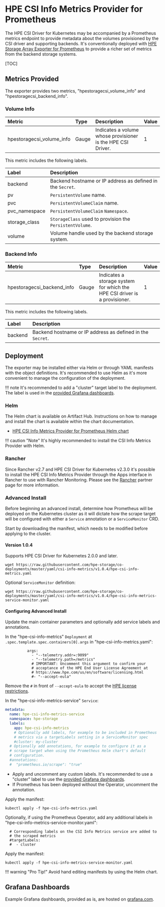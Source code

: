 # HPE CSI Info Metrics Provider for Prometheus

The HPE CSI Driver for Kubernetes may be accompanied by a Prometheus metrics endpoint to provide metadata about the volumes provisioned by the CSI driver and supporting backends. It's conventionally deployed with [HPE Storage Array Exporter for Prometheus](https://hpe-storage.github.io/array-exporter) to provide a richer set of metrics from the backend storage systems.

[TOC]

## Metrics Provided

The exporter provides two metrics, "hpestoragecsi_volume_info" and "hpestoragecsi_backend_info".

### Volume Info

| Metric                    | Type    | Description                                                 | Value |
| :------------------------ | :------ | :---------------------------------------------------------- | :---- |
| hpestoragecsi_volume_info | Gauge   | Indicates a volume whose provisioner is the HPE CSI Driver. | 1     |

This metric includes the following labels.

| Label         | Description                                                |
| :------------ | :--------------------------------------------------------- |
| backend       | Backend hostname or IP address as defined in the `Secret`. |
| pv            | `PersistentVolume` name.                                   |
| pvc           | `PersistentVolumeClaim` name.                              |
| pvc_namespace | `PersistentVolumeClaim` `Namespace`.                       |
| storage_class | `StorageClass` used to provision the `PersistentVolume`.   |
| volume        | Volume handle used by the backend storage system.          | 

### Backend Info

| Metric                     | Type   | Description                                                               | Value |
| :------------------------- | :----- | :------------------------------------------------------------------------ | :---- |
| hpestoragecsi_backend_info | Gauge  | Indicates a storage system for which the HPE CSI driver is a provisioner. | 1     |

This metric includes the following labels.

| Label   | Description                                                |
| :------ | :--------------------------------------------------------- |
| backend | Backend hostname or IP address as defined in the `Secret`. |

## Deployment

The exporter may be installed either via Helm or through YAML manifests with the object definitions. It's recommended to use Helm as it's more convenient to manage the configuration of the deployment.

!!! note
    It's recommended to add a "cluster" target label to the deployment. The label is used in the [provided Grafana dashboards](https://grafana.com/orgs/hpestorage/dashboards).

### Helm

The Helm chart is available on Artifact Hub. Instructions on how to manage and install the chart is available within the chart documentation.

- [HPE CSI Info Metrics Provider for Prometheus Helm chart](https://artifacthub.io/packages/helm/hpe-storage/hpe-csi-info-metrics)

!!! caution "Note"
    It's highly recommended to install the CSI Info Metrics Provider with Helm.

### Rancher

Since Rancher v2.7 and HPE CSI Driver for Kubernetes v2.3.0 it's possible to install the HPE CSI Info Metrics Provider through the Apps interface in Rancher to use with Rancher Monitoring. Please see the [Rancher](partners/suse_rancher/index.md) partner page for more information.

### Advanced Install

Before beginning an advanced install, determine how Prometheus will be deployed on the Kubernetes cluster as it will dictate how the scrape target will be configured with either a `Service` annotation or a `ServiceMonitor` CRD.

Start by downloading the manifest, which needs to be modified before applying to the cluster.

#### Version 1.0.4

Supports HPE CSI Driver for Kubernetes 2.0.0 and later.

```text
wget https://raw.githubusercontent.com/hpe-storage/co-deployments/master/yaml/csi-info-metrics/v1.0.4/hpe-csi-info-metrics.yaml
```

Optional `ServiceMonitor` definition:

```text
wget https://raw.githubusercontent.com/hpe-storage/co-deployments/master/yaml/csi-info-metrics/v1.0.4/hpe-csi-info-metrics-service-monitor.yaml
```

#### Configuring Advanced Install

Update the main container parameters and optionally add service labels and annotations.

In the "hpe-csi-info-metrics" `Deployment` at `.spec.template.spec.containers[0].args` in "hpe-csi-info-metrics.yaml":

```text
          args:
            - "--telemetry.addr=:9099"
            - "--telemetry.path=/metrics"
            # IMPORTANT: Uncomment this argument to confirm your
            # acceptance of the HPE End User License Agreement at
            # https://www.hpe.com/us/en/software/licensing.html
            #- "--accept-eula"
```

Remove the `#` in front of `--accept-eula` to accept the [HPE license restrictions](https://www.hpe.com/us/en/software/licensing.html).

In the "hpe-csi-info-metrics-service" `Service`:

```yaml
metadata:
  name: hpe-csi-info-metrics-service
  namespace: hpe-storage
  labels:
    app: hpe-csi-info-metrics
    # Optionally add labels, for example to be included in Prometheus
    # metrics via a targetLabels setting in a ServiceMonitor spec
    #cluster: my-cluster
  # Optionally add annotations, for example to configure it as a
  # scrape target when using the Prometheus Helm chart's default
  # configuration.
  #annotations:
  #  "prometheus.io/scrape": "true"
```

- Apply and uncomment any custom labels. It's recommended to use a "cluster" label to use the [provided Grafana dashboards](https://grafana.com/orgs/hpestorage/dashboards).
- If Prometheus has been deployed without the Operator, uncomment the annotation.

Apply the manifest:

```text
kubectl apply -f hpe-csi-info-metrics.yaml
```

Optionally, if using the Prometheus Operator, add any additional labels in "hpe-csi-info-metrics-service-monitor.yaml":

```text
  # Corresponding labels on the CSI Info Metrics service are added to
  # the scraped metrics
  #targetLabels:
  #  - cluster
```

Apply the manifest:

```text
kubectl apply -f hpe-csi-info-metrics-service-monitor.yaml
```

!!! warning "Pro Tip!"
    Avoid hand editing manifests by using the Helm chart.

## Grafana Dashboards

Example Grafana dashboards, provided as is, are hosted on [grafana.com](https://grafana.com/orgs/hpestorage/dashboards).
